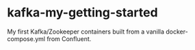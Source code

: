 # kafka-my-getting-started
My first Kafka/Zookeeper containers built from a vanilla docker-compose.yml from Confluent.
